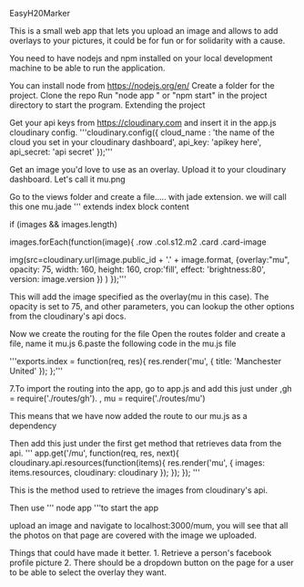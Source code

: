 EasyH20Marker

This is a small web app that lets you upload an image and allows to add overlays to your pictures, it could be for fun or for solidarity with a cause.

You need to have nodejs and npm installed on your local development machine to be able to run the application.

You can install node from https://nodejs.org/en/ Create a folder for the project. Clone the repo Run "node app " or "npm start" in the project directory to start the program. Extending the project

Get your api keys from https://cloudinary.com and insert it in the app.js cloudinary config. 
'''cloudinary.config({ cloud_name : 'the name of the cloud you set in your cloudinary dashboard', api_key: 'apikey here', api_secret: 'api secret' });'''

Get an image you'd love to use as an overlay. Upload it to your cloudinary dashboard. Let's call it mu.png

Go to the views folder and create a file..... with jade extension. we will call this one mu.jade
'''
extends index 
block content

if (images && images.length)

images.forEach(function(image){ .row .col.s12.m2 .card .card-image

img(src=cloudinary.url(image.public_id + '.' + image.format, {overlay:"mu", opacity: 75, width: 160, height: 160, crop:'fill', effect: 'brightness:80', version: image.version }) ) });'''

This will add the image specified as the overlay(mu in this case). The opacity is set to 75, and other parameters, you can lookup the other options from the cloudinary's api docs.

Now we create the routing for the file Open the routes folder and create a file, name it mu.js 6.paste the following code in the mu.js file

'''exports.index = function(req, res){ res.render('mu', { title: 'Manchester United' }); };'''

7.To import the routing into the app, go to app.js and add this just under ,gh = require('./routes/gh'). , mu = require('./routes/mu')

This means that we have now added the route to our mu.js as a dependency

Then add this just under the first get method that retrieves data from the api. 
''' 
app.get('/mu', function(req, res, next){ cloudinary.api.resources(function(items){ res.render('mu', { images: items.resources, cloudinary: cloudinary }); }); });
'''

This is the method used to retrieve the images from cloudinary's api.

Then use ''' node app '''to start the app

upload an image and navigate to localhost:3000/mum, you will see that all the photos on that page are covered with the image we uploaded.

Things that could have made it better. 1. Retrieve a person's facebook profile picture 2. There should be a dropdown button on the page for a user to be able to select the overlay they want.
